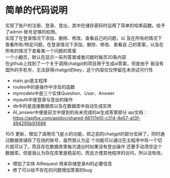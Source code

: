 # 简单的代码说明
实现了账户的注册、登录、登出，其中在储存密码时运用了简单的哈希函数。给予了admin
账号足够的权限。  
实现了在登录情况下添加、删除、修改、查看自己的问题，以
及在所有的情况下查看所有/特定问题。在登录情况下添加、删除、修改、查看自
己的答案，以及在所有的情况下查看某一个问题的答案  
一个小翻页，默认在显示一系列答案或者问题时每页20条内容  
在github上找到了一个关于调用chatgpt的项目用于生成ai答案，但是由于
我没有国外的手机号，无法获得chatgpt的key，这个内容仅仅停留在未测试可行性  
* main.go是主程序  
* routes中的是操作中涉及的函数
* mymodels中是三个实体Question、User、Answer
* myauth中是登录与登出的操作
* db中的是连接数据库以及在数据库中自动生成实体
* AI_answer中便是前文中提到的尚未完成的ai生成答案部分
api文档：https://apifox.com/apidoc/shared-86117e10-c314-4e57-a13f-494295b93689


  
10/5 更新，增加了调用讯飞星火的功能，把之前的chatgpt的部分去掉了，同时通过数据库储存了在线的账号，虽然我认为这
个功能可以通过在主程序中存一个切片就可以了。而且存在数据库里每次退出时如果没有登出操作
还要手动清空这个数据库。但是我认为存在库里是稳妥的，而且方便其他程序的访问，所以没有改。
* 增加了实体 AIRequest 用来存储登录AI的必要信息
* 修了可以给不存在的问题增加答案的bug